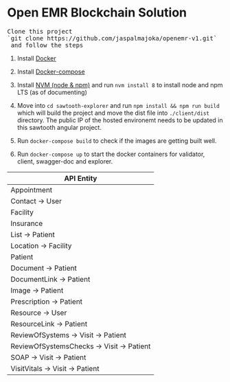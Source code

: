 # Open EMR Blockchain Solution
<pre>
Clone this project
`git clone https://github.com/jaspalmajoka/openemr-v1.git`
 and follow the steps
</pre>

1. Install [Docker](https://docs.docker.com/install/linux/docker-ce/ubuntu/#install-using-the-repository)

2. Install [Docker-compose](https://docs.docker.com/compose/install/#install-compose)

3. Install [NVM (node & npm)](https://github.com/creationix/nvm#installation) and run `nvm install 8` to install node and npm LTS (as of documenting)

4. Move into `cd sawtooth-explorer` and run `npm install && npm run build` which will build the project and move the dist file into `./client/dist` directory. The public IP of the hosted environemt needs to be updated in this sawtooth angular project.

5. Run `docker-compose build` to check if the images are getting built well.

6. Run `docker-compose up` to start the docker containers for validator, client, swagger-doc and explorer.

API Entity | 
--- | 
Appointment |
Contact -> User |
Facility |
Insurance |
List -> Patient |
Location -> Facility |
Patient |
Document -> Patient |
DocumentLink -> Patient |
Image -> Patient |
Prescription -> Patient |
Resource -> User |
ResourceLink -> Patient |
ReviewOfSystems -> Visit -> Patient |
ReviewOfSystemsChecks -> Visit -> Patient |
SOAP -> Visit -> Patient |
VisitVitals -> Visit -> Patient |
 